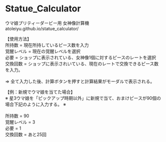 ﻿# Statue_Calculator<br>
ウマ娘プリティーダービー用 女神像計算機<br>
atoleiyu.github.io/statue_calculator/

【使用方法】<br>
所持数 = 現在所持しているピース数を入力<br>
覚醒レベル = 現在の覚醒レベルを選択<br>
必要 = ショップに表示されている、女神像1個に対するピースのレートを選択<br>
交換回数 = ショップに表示されいている、現在のレートで交換できるピース数を入力。<br>
<br>
⇒ 全て入力した後、計算ボタンを押すと計算結果がモーダルで表示される。<br>

【例：新規でウマ娘を当てた場合】<br>
※ 星3ウマ娘を「ピックアップ時期以外」に新規で当て、おまけピースが90個の場合下記のように入力する。 ※<br>
<br>
所持数 = 90<br>
覚醒レベル = 3<br>
必要 = 1<br>
交換回数 = あと25回<br>
